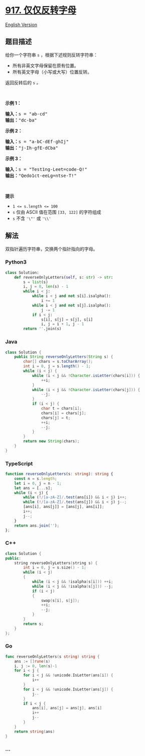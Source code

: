 # [917. 仅仅反转字母](https://leetcode-cn.com/problems/reverse-only-letters)

[English Version](/solution/0900-0999/0917.Reverse%20Only%20Letters/README_EN.md)

## 题目描述

<!-- 这里写题目描述 -->

<p>给你一个字符串 <code>s</code> ，根据下述规则反转字符串：</p>

<ul>
	<li>所有非英文字母保留在原有位置。</li>
	<li>所有英文字母（小写或大写）位置反转。</li>
</ul>

<p>返回反转后的 <code>s</code><em> 。</em></p>

<p>&nbsp;</p>

<ol>
</ol>

<p><strong>示例 1：</strong></p>

<pre>
<strong>输入：</strong>s = "ab-cd"
<strong>输出：</strong>"dc-ba"
</pre>

<ol>
</ol>

<p><strong>示例 2：</strong></p>

<pre>
<strong>输入：</strong>s = "a-bC-dEf-ghIj"
<strong>输出：</strong>"j-Ih-gfE-dCba"
</pre>

<ol>
</ol>

<p><strong>示例 3：</strong></p>

<pre>
<strong>输入：</strong>s = "Test1ng-Leet=code-Q!"
<strong>输出：</strong>"Qedo1ct-eeLg=ntse-T!"
</pre>

<p>&nbsp;</p>

<p><strong>提示</strong></p>

<ul>
	<li><code>1 &lt;= s.length &lt;= 100</code></li>
	<li><code>s</code> 仅由 ASCII 值在范围 <code>[33, 122]</code> 的字符组成</li>
	<li><code>s</code> 不含 <code>'\"'</code> 或 <code>'\\'</code></li>
</ul>

## 解法

<!-- 这里可写通用的实现逻辑 -->

双指针遍历字符串，交换两个指针指向的字母。

<!-- tabs:start -->

### **Python3**

<!-- 这里可写当前语言的特殊实现逻辑 -->

```python
class Solution:
    def reverseOnlyLetters(self, s: str) -> str:
        s = list(s)
        i, j = 0, len(s) - 1
        while i < j:
            while i < j and not s[i].isalpha():
                i += 1
            while i < j and not s[j].isalpha():
                j -= 1
            if i < j:
                s[i], s[j] = s[j], s[i]
                i, j = i + 1, j - 1
        return ''.join(s)
```

### **Java**

<!-- 这里可写当前语言的特殊实现逻辑 -->

```java
class Solution {
    public String reverseOnlyLetters(String s) {
        char[] chars = s.toCharArray();
        int i = 0, j = s.length() - 1;
        while (i < j) {
            while (i < j && !Character.isLetter(chars[i])) {
                ++i;
            }
            while (i < j && !Character.isLetter(chars[j])) {
                --j;
            }
            if (i < j) {
                char t = chars[i];
                chars[i] = chars[j];
                chars[j] = t;
                ++i;
                --j;
            }
        }
        return new String(chars);
    }
}
```

### **TypeScript**

```ts
function reverseOnlyLetters(s: string): string {
    const n = s.length;
    let i = 0, j = n - 1;
    let ans = [...s];
    while (i < j) {
        while (!/[a-zA-Z]/.test(ans[i]) && i < j) i++;
        while (!/[a-zA-Z]/.test(ans[j]) && i < j) j--;
        [ans[i], ans[j]] = [ans[j], ans[i]];
        i++;
        j--;
    }
    return ans.join('');
};
```

### **C++**

```cpp
class Solution {
public:
    string reverseOnlyLetters(string s) {
        int i = 0, j = s.size() - 1;
        while (i < j)
        {
            while (i < j && !isalpha(s[i])) ++i;
            while (i < j && !isalpha(s[j])) --j;
            if (i < j)
            {
                swap(s[i], s[j]);
                ++i;
                --j;
            }
        }
        return s;
    }
};
```

### **Go**

```go
func reverseOnlyLetters(s string) string {
	ans := []rune(s)
	i, j := 0, len(s)-1
	for i < j {
		for i < j && !unicode.IsLetter(ans[i]) {
			i++
		}
		for i < j && !unicode.IsLetter(ans[j]) {
			j--
		}
		if i < j {
			ans[i], ans[j] = ans[j], ans[i]
			i++
			j--
		}
	}
	return string(ans)
}
```

### **...**

```

```

<!-- tabs:end -->
